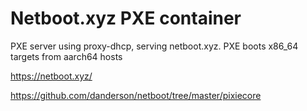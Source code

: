 Netboot.xyz PXE container
===

PXE server using proxy-dhcp, serving netboot.xyz. PXE boots x86_64 targets from aarch64 hosts

https://netboot.xyz/

https://github.com/danderson/netboot/tree/master/pixiecore
